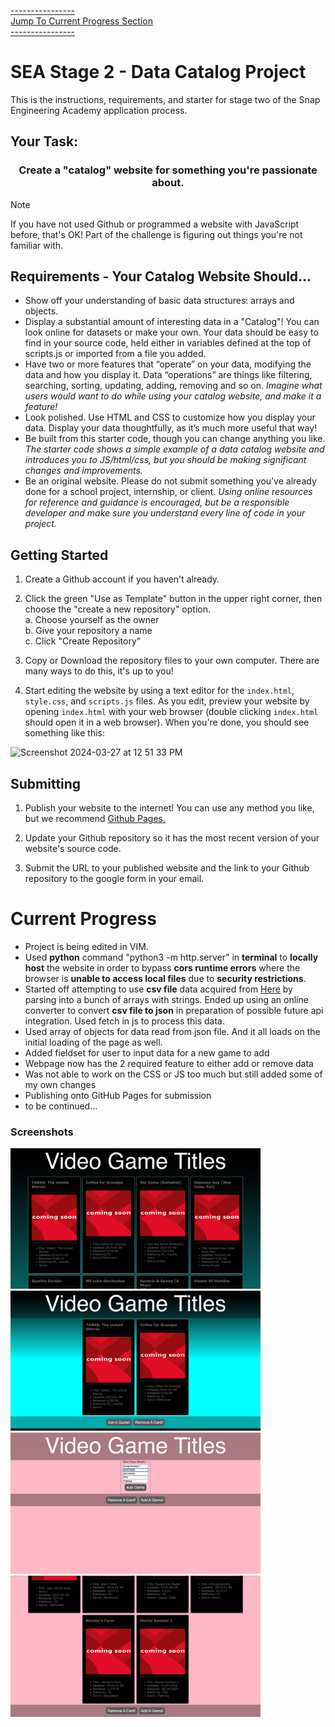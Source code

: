 <a href="#currentProgress">----------------<br>Jump To Current Progress Section<br>----------------</a>

# SEA Stage 2 - Data Catalog Project

This is the instructions, requirements, and starter for stage two of the Snap Engineering Academy application process.

## Your Task:

<h3 align="center">Create a "catalog" website for something you're passionate about.</h1>

> [!NOTE]
> If you have not used Github or programmed a website with JavaScript before, that's OK! Part of the challenge is figuring out things you're not familiar with.  

## Requirements - Your Catalog Website Should...

 - Show off your understanding of basic data structures: arrays and objects.  
 - Display a substantial amount of interesting data in a "Catalog"! You can look online for datasets or make your own. Your data should be easy to find in your source code, held either in variables defined at the top of scripts.js or imported from a file you added.  
 - Have two or more features that “operate” on your data, modifying the data and how you display it. Data “operations” are things like filtering, searching, sorting, updating, adding, removing and so on. *Imagine what users would want to do while using your catalog website, and make it a feature!*  
 - Look polished. Use HTML and CSS to customize how you display your data. Display your data thoughtfully, as it’s much more useful that way!  
 - Be built from this starter code, though you can change anything you like. *The starter code shows a simple example of a data catalog website and introduces you to JS/html/css, but you should be making significant changes and improvements.*  
 - Be an original website. Please do not submit something you’ve already done for a school project, internship, or client. *Using online resources for reference and guidance is encouraged, but be a responsible developer and make sure you understand every line of code in your project.*


## Getting Started

1. Create a Github account if you haven't already.

2. Click the green "Use as Template" button in the upper right corner, then choose the "create a new repository" option.  
  a. Choose yourself as the owner  
  b. Give your repository a name  
  c. Click "Create Repository"  

3. Copy or Download the repository files to your own computer. There are many ways to do this, it's up to you!

4. Start editing the website by using a text editor for the `index.html`, `style.css`, and `scripts.js` files. As you edit, preview your website by opening `index.html` with your web browser (double clicking `index.html` should open it in a web browser). When you're done, you should see something like this:

<img height="300" alt="Screenshot 2024-03-27 at 12 51 33 PM" src="https://github.com/Snap-Engineering-Academy-2023/rn_lab1/assets/7607483/fdd57236-50fe-48ca-956d-d9b4b12db038">

## Submitting

1. Publish your website to the internet! You can use any method you like, but we recommend [Github Pages.](https://docs.github.com/en/pages/getting-started-with-github-pages/creating-a-github-pages-site#creating-your-site)

2. Update your Github repository so it has the most recent version of your website's source code.

3. Submit the URL to your published website and the link to your Github repository to the google form in your email.

# Current Progress
<section id="currentProgress">
<ul>
    <li>Project is being edited in VIM.</li>
    <li>Used <strong>python</strong> command "python3 -m http.server" in
    <strong>terminal</strong> to <strong>locally host</strong> the website in order to bypass <strong>cors runtime errors</strong> where the
    browser is <strong>unable to access local files</strong> due to <strong>security restrictions</strong>.
    </li>
    <li>Started off attempting to use <strong>csv file</strong> data acquired from <a target="_blank" href="https://www.kaggle.com/datasets/jummyegg/rawg-game-dataset?resource=download">Here</a> by parsing into a bunch of arrays
    with strings. Ended up using an online converter to convert <strong>csv file to json</strong>
    in preparation of possible future api integration. Used fetch in js to process this data.</li>
    <li>Used array of objects for data read from json file. And it
    all loads on the initial loading of the page as well.</li>
    <li>Added fieldset for user to input data for a new game to add</li>
    <li>Webpage now has the 2 required feature to either add or remove data</li>
    <li>Was not able to work on the CSS or JS too much but still added some of
    my own changes</li>
    <li>Publishing onto GitHub Pages for submission</li>
    <li>to be continued...</li>
</ul>
</section>

<h3>Screenshots</h3>
<img title="Some Progress!" alt="currentProgress" src="images/scr1.png" width="400px">
<img title="More Progress!" alt="currentProgress2" src="images/scr2.png"
width="400px">
<img title="More Progress!" alt="currentProgress3" src="images/scr3.png"
width="400px">
<img title="More Progress!" alt="currentProgress4" src="images/scr4.png"
width="400px">
